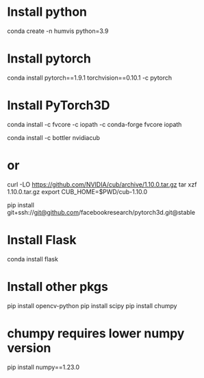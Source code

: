 # Install python
conda create -n humvis python=3.9

# Install pytorch
conda install pytorch==1.9.1 torchvision==0.10.1 -c pytorch

# Install PyTorch3D
conda install -c fvcore -c iopath -c conda-forge fvcore iopath

conda install -c bottler nvidiacub
# or
curl -LO https://github.com/NVIDIA/cub/archive/1.10.0.tar.gz
tar xzf 1.10.0.tar.gz
export CUB_HOME=$PWD/cub-1.10.0

pip install git+ssh://git@github.com/facebookresearch/pytorch3d.git@stable

# Install Flask
conda install flask

# Install other pkgs
pip install opencv-python
pip install scipy
pip install chumpy
# chumpy requires lower numpy version
pip install numpy==1.23.0
